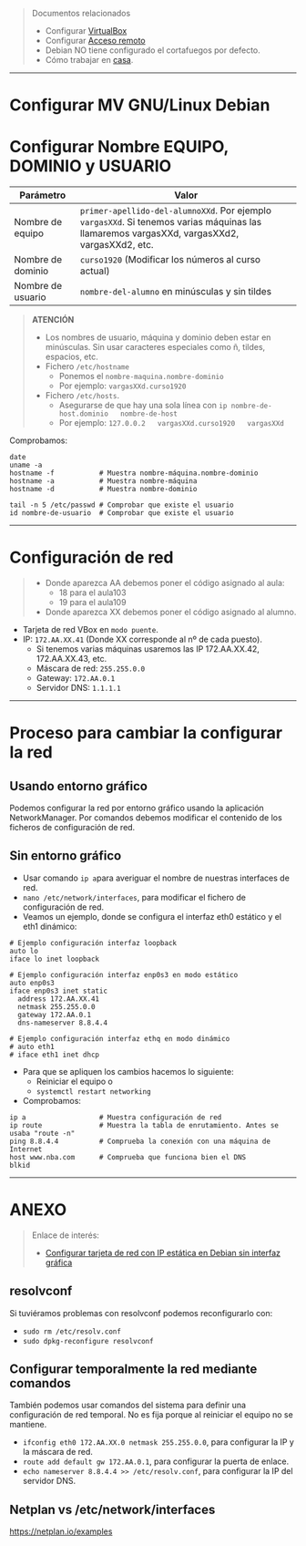 
> Documentos relacionados
> * Configurar [VirtualBox](../virtualbox/debian.md)
> * Configurar [Acceso remoto](../acceso-remoto/debian.md)
> * Debian NO tiene configurado el cortafuegos por defecto.
> * Cómo trabajar en [casa](../casa.md).

---

# Configurar MV GNU/Linux Debian

# Configurar Nombre EQUIPO, DOMINIO y USUARIO

| Parámetro         | Valor                           |
| ----------------- | ------------------------------- |
| Nombre de equipo  | `primer-apellido-del-alumnoXXd`. Por ejemplo `vargasXXd`. Si tenemos varias máquinas las llamaremos vargasXXd, vargasXXd2, vargasXXd2, etc. |
| Nombre de dominio | `curso1920` (Modificar los números al curso actual) |
| Nombre de usuario | `nombre-del-alumno` en minúsculas y sin tildes |

> **ATENCIÓN**
>
> * Los nombres de usuario, máquina y dominio deben estar en minúsculas.
Sin usar caracteres especiales como ñ, tildes, espacios, etc.
> * Fichero `/etc/hostname`
>     * Ponemos el `nombre-maquina.nombre-dominio`
>     * Por ejemplo: `vargasXXd.curso1920`
> * Fichero `/etc/hosts`.
>     * Asegurarse de que hay una sola línea con `ip nombre-de-host.dominio   nombre-de-host`
>     * Por ejemplo: `127.0.0.2   vargasXXd.curso1920   vargasXXd`

Comprobamos:

```
date
uname -a
hostname -f           # Muestra nombre-máquina.nombre-dominio
hostname -a           # Muestra nombre-máquina
hostname -d           # Muestra nombre-dominio

tail -n 5 /etc/passwd # Comprobar que existe el usuario
id nombre-de-usuario  # Comprobar que existe el usuario
```

---

# Configuración de red

> * Donde aparezca AA debemos poner el código asignado al aula:
>     * 18 para el aula103
>     * 19 para el aula109
> * Donde aparezca XX debemos poner el código asignado al alumno.

* Tarjeta de red VBox en `modo puente`.
* IP: `172.AA.XX.41` (Donde XX corresponde al nº de cada puesto).
    * Si tenemos varias máquinas usaremos las IP 172.AA.XX.42, 172.AA.XX.43, etc.
    * Máscara de red: `255.255.0.0`
    * Gateway: `172.AA.0.1`
    * Servidor DNS: `1.1.1.1`

---

# Proceso para cambiar la configurar la red

## Usando entorno gráfico

Podemos configurar la red por entorno gráfico usando la aplicación NetworkManager.
Por comandos debemos modificar el contenido de los ficheros de configuración de red.

## Sin entorno gráfico

* Usar comando `ip a`para averiguar el nombre de nuestras interfaces de red.
* `nano /etc/network/interfaces`, para modificar el fichero de configuración de red.
* Veamos un ejemplo, donde se configura el interfaz eth0 estático y el eth1 dinámico:

```
# Ejemplo configuración interfaz loopback
auto lo
iface lo inet loopback

# Ejemplo configuración interfaz enp0s3 en modo estático
auto enp0s3
iface enp0s3 inet static
  address 172.AA.XX.41
  netmask 255.255.0.0
  gateway 172.AA.0.1
  dns-nameserver 8.8.4.4

# Ejemplo configuración interfaz ethq en modo dinámico
# auto eth1
# iface eth1 inet dhcp
```

* Para que se apliquen los cambios hacemos lo siguiente:
   * Reiniciar el equipo o
   * `systemctl restart networking`
* Comprobamos:

```
ip a                  # Muestra configuración de red
ip route              # Muestra la tabla de enrutamiento. Antes se usaba "route -n"
ping 8.8.4.4          # Comprueba la conexión con una máquina de Internet
host www.nba.com      # Comprueba que funciona bien el DNS
blkid
```

---

# ANEXO

> Enlace de interés:
>
> * [Configurar tarjeta de red con IP estática en Debian sin interfaz gráfica](http://www.driverlandia.com/configurar-tarjeta-de-red-con-ip-estatica-en-debian-sin-interfaz-grafica/)

## resolvconf

Si tuviéramos problemas con resolvconf podemos reconfigurarlo con:
* `sudo rm /etc/resolv.conf`
* `sudo dpkg-reconfigure resolvconf`

## Configurar temporalmente la red mediante comandos

También podemos usar comandos del sistema para definir una configuración de red temporal. No es fija porque al reiniciar el equipo no se mantiene.

* `ifconfig eth0 172.AA.XX.0 netmask 255.255.0.0`, para configurar la IP y la máscara de red.
* `route add default gw 172.AA.0.1`, para configurar la puerta de enlace.
* `echo nameserver 8.8.4.4 >> /etc/resolv.conf`, para configurar la IP del servidor DNS.

## Netplan vs /etc/network/interfaces
https://netplan.io/examples
